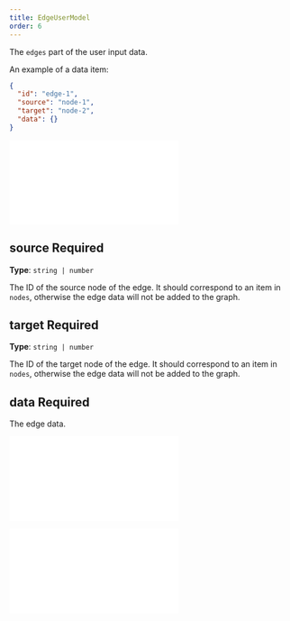 ```yaml
---
title: EdgeUserModel
order: 6
---
```


The `edges` part of the user input data.

An example of a data item:

```json
{
  "id": "edge-1",
  "source": "node-1",
  "target": "node-2",
  "data": {}
}
```

<embed src="../../common/DataID.en.md"></embed>

## source <Badge type="error">Required</Badge>

**Type**: `string | number`

The ID of the source node of the edge. It should correspond to an item in `nodes`, otherwise the edge data will not be added to the graph.

## target <Badge type="error">Required</Badge>

**Type**: `string | number`

The ID of the target node of the edge. It should correspond to an item in `nodes`, otherwise the edge data will not be added to the graph.

## data <Badge type="error">Required</Badge>

The edge data.

<embed src="../../common/DataAttrTips.en.md"></embed>

<embed src="../../common/EdgeUserModel.en.md"></embed>
